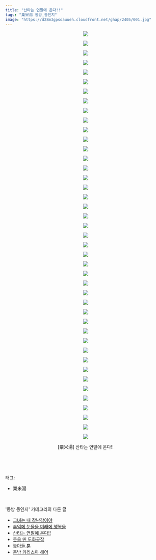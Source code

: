 ```yaml
---
title: "산타는 연말에 온다!!"
tags: "粟米湯 동방_동인지"
image: "https://d28m3gpsoauueh.cloudfront.net/ghap/2405/001.jpg"
---
```

<div class="article">
<p style="text-align: center; clear: none; float: none;"><img src="{{ site.imgserver4 }}/ghap/2405/001.jpg"/></p>
<p style="text-align: center; clear: none; float: none;"><img src="{{ site.imgserver4 }}/ghap/2405/002.jpg"/></p>
<p style="text-align: center; clear: none; float: none;"><img src="{{ site.imgserver4 }}/ghap/2405/003.jpg"/></p>
<p style="text-align: center; clear: none; float: none;"><img src="{{ site.imgserver4 }}/ghap/2405/004.jpg"/></p>
<p style="text-align: center; clear: none; float: none;"><img src="{{ site.imgserver4 }}/ghap/2405/005.jpg"/></p>
<p style="text-align: center; clear: none; float: none;"><img src="{{ site.imgserver4 }}/ghap/2405/006.jpg"/></p>
<p style="text-align: center; clear: none; float: none;"><img src="{{ site.imgserver4 }}/ghap/2405/007.jpg"/></p>
<p style="text-align: center; clear: none; float: none;"><img src="{{ site.imgserver4 }}/ghap/2405/008.jpg"/></p>
<p style="text-align: center; clear: none; float: none;"><img src="{{ site.imgserver4 }}/ghap/2405/009.jpg"/></p>
<p style="text-align: center; clear: none; float: none;"><img src="{{ site.imgserver4 }}/ghap/2405/010.jpg"/></p>
<p style="text-align: center; clear: none; float: none;"><img src="{{ site.imgserver4 }}/ghap/2405/011.jpg"/></p>
<p style="text-align: center; clear: none; float: none;"><img src="{{ site.imgserver4 }}/ghap/2405/012.jpg"/></p>
<p style="text-align: center; clear: none; float: none;"><img src="{{ site.imgserver4 }}/ghap/2405/013.jpg"/></p>
<p style="text-align: center; clear: none; float: none;"><img src="{{ site.imgserver4 }}/ghap/2405/014.jpg"/></p>
<p style="text-align: center; clear: none; float: none;"><img src="{{ site.imgserver4 }}/ghap/2405/015.jpg"/></p>
<p style="text-align: center; clear: none; float: none;"><img src="{{ site.imgserver4 }}/ghap/2405/016.jpg"/></p>
<p style="text-align: center; clear: none; float: none;"><img src="{{ site.imgserver4 }}/ghap/2405/017.jpg"/></p>
<p style="text-align: center; clear: none; float: none;"><img src="{{ site.imgserver4 }}/ghap/2405/018.jpg"/></p>
<p style="text-align: center; clear: none; float: none;"><img src="{{ site.imgserver4 }}/ghap/2405/019.jpg"/></p>
<p style="text-align: center; clear: none; float: none;"><img src="{{ site.imgserver4 }}/ghap/2405/020.jpg"/></p>
<p style="text-align: center; clear: none; float: none;"><img src="{{ site.imgserver4 }}/ghap/2405/021.jpg"/></p>
<p style="text-align: center; clear: none; float: none;"><img src="{{ site.imgserver4 }}/ghap/2405/022.jpg"/></p>
<p style="text-align: center; clear: none; float: none;"><img src="{{ site.imgserver4 }}/ghap/2405/023.jpg"/></p>
<p style="text-align: center; clear: none; float: none;"><img src="{{ site.imgserver4 }}/ghap/2405/024.jpg"/></p>
<p style="text-align: center; clear: none; float: none;"><img src="{{ site.imgserver4 }}/ghap/2405/025.jpg"/></p>
<p style="text-align: center; clear: none; float: none;"><img src="{{ site.imgserver4 }}/ghap/2405/026.jpg"/></p>
<p style="text-align: center; clear: none; float: none;"><img src="{{ site.imgserver4 }}/ghap/2405/027.jpg"/></p>
<p style="text-align: center; clear: none; float: none;"><img src="{{ site.imgserver4 }}/ghap/2405/028.jpg"/></p>
<p style="text-align: center; clear: none; float: none;"><img src="{{ site.imgserver4 }}/ghap/2405/029.jpg"/></p>
<p style="text-align: center; clear: none; float: none;"><img src="{{ site.imgserver4 }}/ghap/2405/030.jpg"/></p>
<p style="text-align: center; clear: none; float: none;"><img src="{{ site.imgserver4 }}/ghap/2405/031.jpg"/></p>
<p style="text-align: center; clear: none; float: none;"><img src="{{ site.imgserver4 }}/ghap/2405/032.jpg"/></p>
<p style="text-align: center; clear: none; float: none;"><img src="{{ site.imgserver4 }}/ghap/2405/033.jpg"/></p>
<p style="text-align: center; clear: none; float: none;"><img src="{{ site.imgserver4 }}/ghap/2405/034.jpg"/></p>
<p style="text-align: center; clear: none; float: none;"><img src="{{ site.imgserver4 }}/ghap/2405/035.jpg"/></p>
<p style="text-align: center; clear: none; float: none;"><img src="{{ site.imgserver4 }}/ghap/2405/036.jpg"/></p>
<p style="text-align: center; clear: none; float: none;"><img src="{{ site.imgserver4 }}/ghap/2405/037.jpg"/></p>
<p style="text-align: center; clear: none; float: none;"><img src="{{ site.imgserver4 }}/ghap/2405/038.jpg"/></p>
<p style="text-align: center; clear: none; float: none;"><img src="{{ site.imgserver4 }}/ghap/2405/039.jpg"/></p>
<p style="text-align: center; clear: none; float: none;"><img src="{{ site.imgserver4 }}/ghap/2405/040.jpg"/></p>
<p style="text-align: center; clear: none; float: none;"><img src="{{ site.imgserver4 }}/ghap/2405/041.jpg"/></p>
<p style="text-align: center; clear: none; float: none;"><img src="{{ site.imgserver4 }}/ghap/2405/042.jpg"/></p>
<p style="text-align: center; clear: none; float: none;"><img src="{{ site.imgserver4 }}/ghap/2405/043.jpg"/></p>
<p style="text-align: center; clear: none; float: none;">[粟米湯] 산타는 연말에 온다!!</p>
<p><br/></p>
</div><br/>
<div class="tagTrail">
<p>태그: </p>
<ul>
<li>粟米湯</li>
</ul>
</div><br/>
<div class="another">
<p>'동방 동인지' 카테고리의 다른 글</p>
<ul>
<li><a href="/ghap_2407">그녀는 내 장난감이야</a></li>
<li><a href="/ghap_2406">추억에 눈물을 미래에 행복을</a></li>
<li><a href="/ghap_2405">산타는 연말에 온다!!</a></li>
<li><a href="/ghap_2403">웃음 띤 도화공작</a></li>
<li><a href="/ghap_2402">놓아둘 뿐</a></li>
<li><a href="/ghap_2401">동방 카리스마 헤어</a></li>
</ul>
</div><br/>
<div class="cb_module cb_fluid">
<div class="cb_wrt cb_profile">
</div><!-- commentList close -->
</div><br/>
